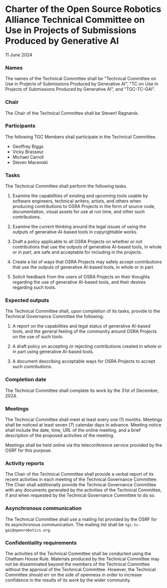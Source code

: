 # Charter of the Open Source Robotics Alliance Technical Committee on Use in Projects of Submissions Produced by Generative AI 

11 June 2024


### Names

The names of the Technical Committee shall be "Technical Committee on Use in Projects of Submissions Produced by Generative AI", "TC on Use in Projects of Submissions Produced by Generative AI", and "TGC-TC-GAI".


### Chair

The Chair of the Technical Committee shall be Steven! Ragnarok.


### Participants

The following TGC Members shall participate in the Technical Committee.

- Geoffrey Biggs
- Vicky Brasseur
- Michael Carroll
- Steven Macenski


### Tasks

The Technical Committee shall perform the following tasks.

1. Examine the capabilities of existing and upcoming tools usable by software engineers, technical writers, artists, and others when producing contributions to OSRA Projects in the form of source code, documentation, visual assets for use at run time, and other such contributions.

1. Examine the current thinking around the legal issues of using the outputs of generative AI-based tools in copyrightable works.

1. Draft a policy applicable to all OSRA Projects on whether or not contributions that use the outputs of generative AI-based tools, in whole or in part, are safe and acceptable for including in the projects.

1. Create a list of ways that OSRA Projects may safely accept contributions that use the outputs of generative AI-based tools, in whole or in part.

1. Solicit feedback from the users of OSRA Projects on their thoughts regarding the use of generative AI-based tools, and their desires regarding such tools.


### Expected outputs

The Technical Committee shall, upon completion of its tasks, provide to the Technical Governance Committee the following:

1. A report on the capabilities and legal status of generative AI-based tools, and the general feeling of the community around OSRA Projects on the use of such tools.

1. A draft policy on accepting or rejecting contributions created in whole or in part using generative AI-based tools.

1. A document describing acceptable ways for OSRA Projects to accept such contributions.


### Completion date

The Technical Committee shall complete its work by the 31st of December, 2024.


### Meetings

The Technical Committee shall meet at least every one (1) months.
Meetings shall be noticed at least seven (7) calendar days in advance.
Meeting notice shall include the date, time, URL of the online meeting, and a brief description of the proposed activities of the meeting.

Meetings shall be held online via the teleconference service provided by the OSRF for this purpose.


### Activity reports

The Chair of the Technical Committee shall provide a verbal report of its recent activities in each meeting of the Technical Governance Committee.
The Chair shall additionally provide the Technical Governance Committee with any documents generated by the activities of the Technical Committee, if and when requested by the Technical Governance Committee to do so.


### Asynchronous communication

The Technical Committee shall use a mailing list provided by the OSRF for its asynchronous communication.
The mailing list shall be `tgc-tc-gai@openrobotics.org`.


### Confidentiality requirements

The activities of the Technical Committee shall be conducted using the Chatham House Rule.
Materials produced by the Technical Committee may not be disseminated beyond the members of the Technical Committee without the approval of the Technical Committee.
However, the Technical Committee should err on the side of openness in order to increase confidence in the results of its work by the wider community.
